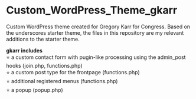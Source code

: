 # Custom_WordPress_Theme_gkarr
Custom WordPress theme created for Gregory Karr for Congress. Based on the underscores starter theme, the files in this repository are my relevant additions to the starter theme.

**gkarr includes**  
⭐ a custom contact form with pugin-like processing using the admin_post hooks (join.php, functions.php)  
⭐ a custom post type for the frontpage (functions.php)  
⭐ additional registered menus (functions.php)  
⭐ a popup (popup.php)  

